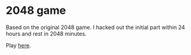 2048 game
=========


Based on the original 2048 game. I hacked out the initial part within 24 hours and rest in 2048 minutes. 

Play [here](https://rmandvikar.github.io/2048/).